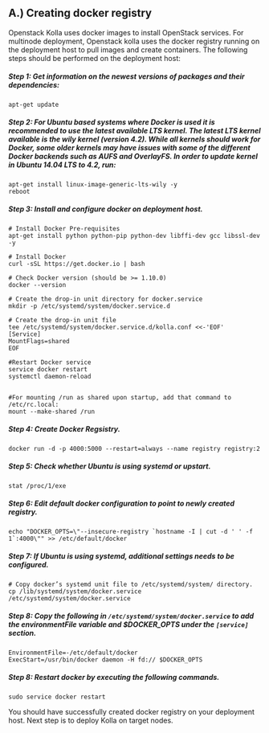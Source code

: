  A.) Creating docker registry
----------------------------

Openstack Kolla uses docker images to install OpenStack services. For multinode deployment, Openstack kolla uses the docker registry running on the deployment host to pull images and create containers. The following steps should be performed on the deployment host:

##### Step 1:  Get information on the newest versions of packages and their dependencies:

```shell
apt-get update
```

##### Step 2: For Ubuntu based systems where Docker is used it is recommended to use the latest available LTS kernel. The latest LTS kernel available is the wily kernel (version 4.2). While all kernels should work for Docker, some older kernels may have issues with some of the different Docker backends such as AUFS and OverlayFS. In order to update kernel in Ubuntu 14.04 LTS to 4.2, run:

```shell
apt-get install linux-image-generic-lts-wily -y
reboot
```

##### Step 3: Install and configure docker on deployment host.

```shell
# Install Docker Pre-requisites
apt-get install python python-pip python-dev libffi-dev gcc libssl-dev -y

# Install Docker
curl -sSL https://get.docker.io | bash

# Check Docker version (should be >= 1.10.0)
docker --version

# Create the drop-in unit directory for docker.service
mkdir -p /etc/systemd/system/docker.service.d

# Create the drop-in unit file
tee /etc/systemd/system/docker.service.d/kolla.conf <<-'EOF'
[Service]
MountFlags=shared
EOF

#Restart Docker service
service docker restart
systemctl daemon-reload


#For mounting /run as shared upon startup, add that command to /etc/rc.local:
mount --make-shared /run
```

##### Step 4: Create Docker Regsistry.

```shell
docker run -d -p 4000:5000 --restart=always --name registry registry:2
```

##### Step 5: Check whether Ubuntu is using systemd or upstart.

```shell
stat /proc/1/exe
```

##### Step 6: Edit default docker configuration to point to newly created registry.

```shell
echo "DOCKER_OPTS=\"--insecure-registry `hostname -I | cut -d ' ' -f 1`:4000\"" >> /etc/default/docker
```

##### Step 7: If Ubuntu is using systemd, additional settings needs to be configured. 

```shell
# Copy docker’s systemd unit file to /etc/systemd/system/ directory.
cp /lib/systemd/system/docker.service /etc/systemd/system/docker.service
```

##### Step 8: Copy the following in `/etc/systemd/system/docker.service` to add the environmentFile variable and $DOCKER_OPTS under the `[service]` section.

```
EnvironmentFile=-/etc/default/docker
ExecStart=/usr/bin/docker daemon -H fd:// $DOCKER_OPTS
```

##### Step 8: Restart docker by executing the following commands.

```shell
sudo service docker restart
```

You should have successfully created docker registry on your deployment host. Next step is to deploy Kolla on target nodes.

